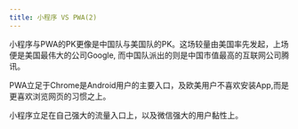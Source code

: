 ```yaml
---
title: 小程序 VS PWA(2)
---
```


小程序与PWA的PK更像是中国队与美国队的PK。这场较量由美国率先发起，上场便是美国最伟大的公司Google, 而中国队派出的则是中国市值最高的互联网公司腾讯。

PWA立足于Chrome是Android用户的主要入口，及欧美用户不喜欢安装App,而是更喜欢浏览网页的习惯之上。

小程序立足在自己强大的流量入口上，以及微信强大的用户黏性上。

<!--more-->